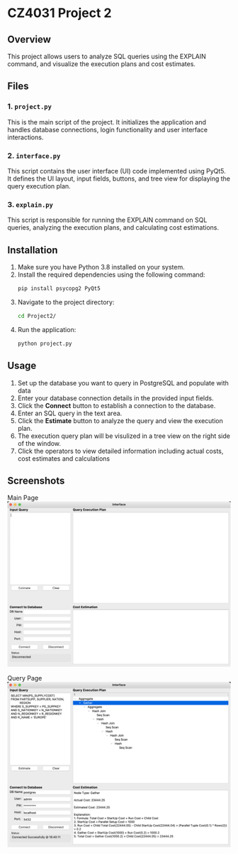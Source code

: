 # CZ4031 Project 2

## Overview
This project allows users to analyze SQL queries using the EXPLAIN command, and visualize the execution plans and cost estimates.

## Files

### 1. `project.py`
This is the main script of the project. It initializes the application and handles database connections, login functionality and user interface interactions.

### 2. `interface.py`
This script contains the user interface (UI) code implemented using PyQt5. It defines the UI layout, input fields, buttons, and tree view for displaying the query execution plan.

### 3. `explain.py`
This script is responsible for running the EXPLAIN command on SQL queries, analyzing the execution plans, and calculating cost estimations.

## Installation
1. Make sure you have Python 3.8 installed on your system.
2. Install the required dependencies using the following command:
    ```bash
    pip install psycopg2 PyQt5
    ```
4. Navigate to the project directory:
    ```bash
    cd Project2/
    ```
5. Run the application:
    ```bash
    python project.py
    ```

## Usage
1. Set up the database you want to query in PostgreSQL and populate with data
2. Enter your database connection details in the provided input fields.
3. Click the **Connect** button to establish a connection to the database.
4. Enter an SQL query in the text area.
5. Click the **Estimate** button to analyze the query and view the execution plan.
6. The execution query plan will be visulized in a tree view on the right side of the window.
7. Click the operators to view detailed information including actual costs, cost estimates and calculations

## Screenshots
Main Page
![Screenshot 1](main_page.png)

Query Page
![Screenshot 2](query_result.png)